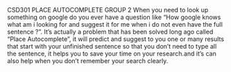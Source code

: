 CSD301
PLACE AUTOCOMPLETE
GROUP 2
When you need to look up something on google do you ever have a question like “How google knows what am i looking for and suggest it for me when i do not even have
the full sentence ?”. It’s actually a problem that has been solved long ago called “Place Autocomplete”, it will predict and suggest to you one or many results that 
start with your unfinished sentence so that you don’t need to type all the sentence, it helps you to save your time on your research.and it’s can also help when you 
don’t remember your search clearly.
